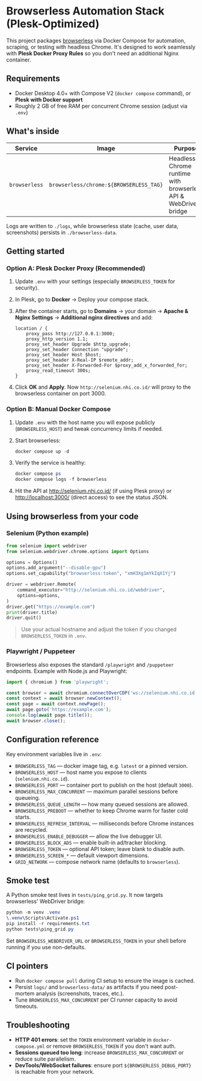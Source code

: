 # Browserless Automation Stack (Plesk-Optimized)

This project packages [browserless](https://www.browserless.io/) via Docker Compose for automation, scraping, or testing with headless Chrome. It's designed to work seamlessly with **Plesk Docker Proxy Rules** so you don't need an additional Nginx container.

## Requirements

- Docker Desktop 4.0+ with Compose V2 (`docker compose` command), or **Plesk with Docker support**
- Roughly 2 GB of free RAM per concurrent Chrome session (adjust via `.env`)

## What's inside

| Service | Image | Purpose | Ports |
| --- | --- | --- | --- |
| `browserless` | `browserless/chrome:${BROWSERLESS_TAG}` | Headless Chrome runtime with browserless API & WebDriver bridge | `${BROWSERLESS_PORT}` (default 3000) |

Logs are written to `./logs`, while browserless state (cache, user data, screenshots) persists in `./browserless-data`.

## Getting started

### Option A: Plesk Docker Proxy (Recommended)

1. Update `.env` with your settings (especially `BROWSERLESS_TOKEN` for security).
2. In Plesk, go to **Docker** → Deploy your compose stack.
3. After the container starts, go to **Domains** → your domain → **Apache & Nginx Settings** → **Additional nginx directives** and add:

   ```nginx
   location / {
       proxy_pass http://127.0.0.1:3000;
       proxy_http_version 1.1;
       proxy_set_header Upgrade $http_upgrade;
       proxy_set_header Connection "upgrade";
       proxy_set_header Host $host;
       proxy_set_header X-Real-IP $remote_addr;
       proxy_set_header X-Forwarded-For $proxy_add_x_forwarded_for;
       proxy_read_timeout 300s;
   }
   ```

4. Click **OK** and **Apply**. Now `http://selenium.nhi.co.id/` will proxy to the browserless container on port 3000.

### Option B: Manual Docker Compose

1. Update `.env` with the host name you will expose publicly (`BROWSERLESS_HOST`) and tweak concurrency limits if needed.
2. Start browserless:

   ```powershell
   docker compose up -d
   ```

3. Verify the service is healthy:

   ```powershell
   docker compose ps
   docker compose logs -f browserless
   ```

4. Hit the API at <http://selenium.nhi.co.id/> (if using Plesk proxy) or <http://localhost:3000/> (direct access) to see the status JSON.

## Using browserless from your code

### Selenium (Python example)

```python
from selenium import webdriver
from selenium.webdriver.chrome.options import Options

options = Options()
options.add_argument("--disable-gpu")
options.set_capability("browserless:token", "xmH3Xg1mYkIqX1Yj")

driver = webdriver.Remote(
    command_executor="http://selenium.nhi.co.id/webdriver",
    options=options,
)
driver.get("https://example.com")
print(driver.title)
driver.quit()
```

> Use your actual hostname and adjust the token if you changed `BROWSERLESS_TOKEN` in `.env`.

### Playwright / Puppeteer

Browserless also exposes the standard `/playwright` and `/puppeteer` endpoints. Example with Node.js and Playwright:

```javascript
import { chromium } from 'playwright';

const browser = await chromium.connectOverCDP('ws://selenium.nhi.co.id');
const context = await browser.newContext();
const page = await context.newPage();
await page.goto('https://example.com');
console.log(await page.title());
await browser.close();
```

## Configuration reference

Key environment variables live in `.env`:

- `BROWSERLESS_TAG` — docker image tag, e.g. `latest` or a pinned version.
- `BROWSERLESS_HOST` — host name you expose to clients (`selenium.nhi.co.id`).
- `BROWSERLESS_PORT` — container port to publish on the host (default `3000`).
- `BROWSERLESS_MAX_CONCURRENT` — maximum parallel sessions before queueing.
- `BROWSERLESS_QUEUE_LENGTH` — how many queued sessions are allowed.
- `BROWSERLESS_PREBOOT` — whether to keep Chrome warm for faster cold starts.
- `BROWSERLESS_REFRESH_INTERVAL` — milliseconds before Chrome instances are recycled.
- `BROWSERLESS_ENABLE_DEBUGGER` — allow the live debugger UI.
- `BROWSERLESS_BLOCK_ADS` — enable built-in ad/tracker blocking.
- `BROWSERLESS_TOKEN` — optional API token; leave blank to disable auth.
- `BROWSERLESS_SCREEN_*` — default viewport dimensions.
- `GRID_NETWORK` — compose network name (defaults to `browserless`).

## Smoke test

A Python smoke test lives in `tests/ping_grid.py`. It now targets browserless' WebDriver bridge:

```powershell
python -m venv .venv
\.venv\Scripts\Activate.ps1
pip install -r requirements.txt
python tests\ping_grid.py
```

Set `BROWSERLESS_WEBDRIVER_URL` or `BROWSERLESS_TOKEN` in your shell before running if you use non-defaults.

## CI pointers

- Run `docker compose pull` during CI setup to ensure the image is cached.
- Persist `logs/` and `browserless-data/` as artifacts if you need post-mortem analysis (screenshots, traces, etc.).
- Tune `BROWSERLESS_MAX_CONCURRENT` per CI runner capacity to avoid timeouts.

## Troubleshooting

- **HTTP 401 errors**: set the `TOKEN` environment variable in `docker-compose.yml` or remove `BROWSERLESS_TOKEN` if you don't want auth.
- **Sessions queued too long**: increase `BROWSERLESS_MAX_CONCURRENT` or reduce suite parallelism.
- **DevTools/WebSocket failures**: ensure port `${BROWSERLESS_DEBUG_PORT}` is reachable from your network.
